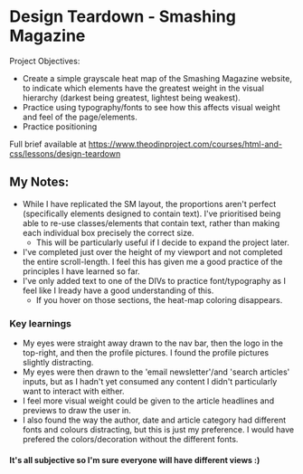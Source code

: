# Design Teardown - Smashing Magazine

Project Objectives:
- Create a simple grayscale heat map of the Smashing Magazine website, to indicate which elements have the greatest weight in the visual hierarchy (darkest being greatest, lightest being weakest).
- Practice using typography/fonts to see how this affects visual weight and feel of the page/elements.
- Practice positioning

Full brief available at https://www.theodinproject.com/courses/html-and-css/lessons/design-teardown

## My Notes:
- While I have replicated the SM layout, the proportions aren't perfect (specifically elements designed to contain text). I've prioritised being able to re-use classes/elements that contain text, rather than making each individual box precisely the correct size. 
    - This will be particularly useful if I decide to expand the project later.
- I've completed just over the height of my viewport and not completed the entire scroll-length. I feel this has given me a good practice of the principles I have learned so far.
- I've only added text to one of the DIVs to practice font/typography as I feel like I lready have a good understanding of this.
    - If you hover on those sections, the heat-map coloring disappears.

### Key learnings
- My eyes were straight away drawn to the nav bar, then the logo in the top-right, and then the profile pictures. I found the profile pictures slightly distracting.
- My eyes were then drawn to the 'email newsletter'/and 'search articles' inputs, but as I hadn't yet consumed any content I didn't particularly want to interact with either.
- I feel more visual weight could be given to the article headlines and previews to draw the user in.
- I also found the way the author, date and article category had different fonts and colours distracting, but this is just my preference. I would have prefered the colors/decoration without the different fonts.

#### It's all subjective so I'm sure everyone will have different views :)
